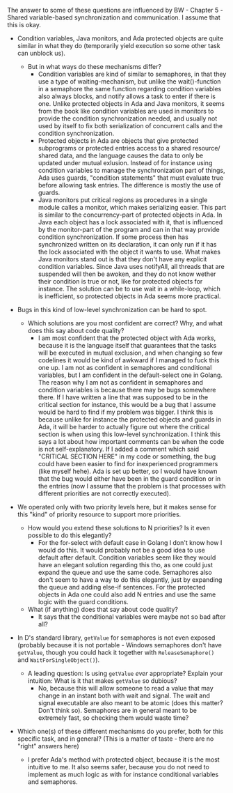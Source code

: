  The answer to some of these questions are influenced by BW - Chapter 5 -Shared variable-based synchronization and communication. I assume that this is okay.

- Condition variables, Java monitors, and Ada protected objects are quite similar in what they do (temporarily yield execution so some other task can unblock us). 
   - But in what ways do these mechanisms differ? 
        - Condition variables are kind of similar to semaphores, in that they use a type of waiting-mechanism, but unlike the wait()-function in a semaphore the same function regarding condition variables also always blocks, and notify allows a task to enter if there is one. Unlike protected objects in Ada and Java monitors, it seems from the book like condition variables are used in monitors to provide the condition synchronization needed, and usually not used by itself to fix both serialization of concurrent calls and the condition synchronization.
        - Protected objects in Ada are objects that give protected subprograms or protected entries access to a shared resource/ shared data, and the language causes the data to only be updated under mutual exlusion. Instead of for instance using condition variables to manage the synchronization part of things, Ada uses guards, "condition statements" that must evaluate true before allowing task entries. The difference is mostly the use of guards.
        - Java monitors put critical regions as procedures in a single module calles a monitor, which makes serializing easier. This part is similar to the concurrency-part of protected objects in Ada. In Java each object has a lock associated with it, that is influenced by the monitor-part of the program and can in that way provide condition synchronization. If some process then has synchronized written on its declaration, it can only run if it has the lock associated with the object it wants to use. What makes Java monitors stand out is that they don't have any explicit condition variables. Since Java uses notifyAll, all threads that are suspended will then be awoken, and they do not know wether their condition is true or not, like for protected objects for instance. The solution can be to use wait in a while-loop, which is inefficient, so protected objects in Ada seems more practical.

 - Bugs in this kind of low-level synchronization can be hard to spot.
   - Which solutions are you most confident are correct? Why, and what does this say about code quality?
        - I am most confident that the protected object with Ada works, because it is the language itself that guarantees that the tasks will be executed in mutual exclusion, and when changing so few codelines it would be kind of awkward if I managed to fuck this one up. I am not as confident in semaphores and conditional variables, but I am confident in the default-select one in Golang. The reason why I am not as confident in semaphores and condition variables is because there may be bugs somewhere there. If I have written a line that was supposed to be in the critical section for instance, this would be a bug that I assume would be hard to find if my problem was bigger. I think this is because unlike for instance the protected objects and guards in Ada, it will be harder to actually figure out where the critical section is when using this low-level synchronization. I think this says a lot about how important comments can be when the code is not self-explanatory. If I added a comment which said "CRITICAL SECTION HERE" in my code or something, the bug could have been easier to find for inexperienced programmers (like myself hehe). Ada is set up better, so I would have known that the bug would either have been in the guard condition or in the entries (now I assume that the problem is that processes with different priorities are not correctly executed).
   
 
 - We operated only with two priority levels here, but it makes sense for this "kind" of priority resource to support more priorities.
   - How would you extend these solutions to N priorities? Is it even possible to do this elegantly? 
      - For the for-select with default case in Golang I don't know how I would do this. It would probably not be a good idea to use default after default. Condition variables seem like they would have an elegant solution regarding this tho, as one could just expand the queue and use the same code. Semaphores also don't seem to have a way to do this elegantly, just by expanding the queue and adding else-if sentences. For the protected objects in Ada one could also add N entries and use the same logic with the guard conditions.
   - What (if anything) does that say about code quality?
      - It says that the conditional variables were maybe not so bad after all?
  
 - In D's standard library, `getValue` for semaphores is not even exposed (probably because it is not portable - Windows semaphores don't have `getValue`, though you could hack it together with `ReleaseSemaphore()` and `WaitForSingleObject()`).
   - A leading question: Is using `getValue` *ever* appropriate? Explain your intuition: What is it that makes `getValue` so dubious?
      - No, because this will allow someone to read a value that may change in an instant both with wait and signal. The wait and   signal executable are also meant to be atomic (does this matter? Don't think so). Semaphores are in general meant to be extremely fast, so checking them would waste time?
 
 - Which one(s) of these different mechanisms do you prefer, both for this specific task, and in general? (This is a matter of taste - there are no "right" answers here)
    - I prefer Ada's method with protected object, because it is the most intuitive to me. It also seems safer, because you do not need to implement as much logic as with for instance conditional variables and semaphores. 





